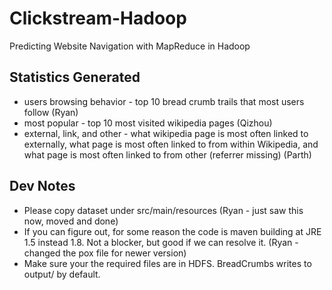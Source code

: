 # Clickstream-Hadoop

Predicting Website Navigation with MapReduce in Hadoop

## Statistics Generated

* users browsing behavior - top 10 bread crumb trails that most users follow (Ryan)
* most popular - top 10 most visited wikipedia pages (Qizhou)
* external, link, and other - what wikipedia page is most often linked to externally, what page is most often linked to from within Wikipedia, and what page is most often linked to from other (referrer missing) (Parth)

## Dev Notes

* Please copy dataset under src/main/resources (Ryan - just saw this now, moved and done)
* If you can figure out, for some reason the code is maven building at JRE 1.5 instead 1.8. Not a blocker, but good if we can resolve it. (Ryan - changed the pox file for newer version)
* Make sure your the required files are in HDFS. BreadCrumbs writes to output/ by default.
